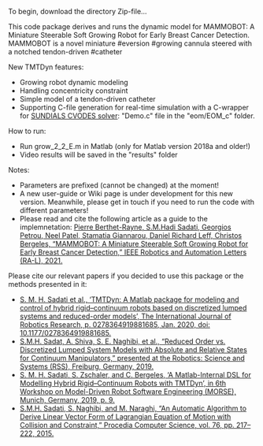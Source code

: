 To begin, download the directory Zip-file...

This code package derives and runs the dynamic model for MAMMOBOT: A Miniature Steerable Soft Growing Robot for Early Breast Cancer Detection.
MAMMOBOT is a novel miniature #eversion #growing cannula steered with a notched tendon-driven #catheter 

New TMTDyn features:
- Growing robot dynamic modeling
- Handling concentricity constraint
- Simple model of a tendon-driven catheter
- Supporting C-file generation for real-time simulation with a C-wrapper for [SUNDIALS CVODES solver](https://computing.llnl.gov/projects/sundials/cvodes): "Demo.c" file in the "eom/EOM_c" folder.

How to run:
- Run grow_2_2_E.m in Matlab (only for Matlab version 2018a and older!)
- Video results will be saved in the "results" folder

Notes:
- Parameters are prefixed (cannot be changed) at the moment!
- A new user-guide or Wiki page is under development for this new version. Meanwhile, please get in touch if you need to run the code with different parameters!
- Please read and cite the following article as a guide to the implemnetation:
[Pierre Berthet-Rayne, S.M.Hadi Sadati, Georgios Petrou, Neel Patel, Stamatia Giannarou, Daniel Richard Leff, Christos Bergeles, “MAMMOBOT: A Miniature Steerable Soft Growing Robot for Early Breast Cancer Detection,” IEEE Robotics and Automation Letters (RA-L), 2021.](https://www.researchgate.net/publication/349349993_MAMMOBOT_A_Miniature_Steerable_Soft_Growing_Robot_for_Early_Breast_Cancer_Detection)

Please cite our relevant papers if you decided to use this package or the methods presented in it:
- [S. M. H. Sadati et al., ‘TMTDyn: A Matlab package for modeling and control of hybrid rigid–continuum robots based on discretized lumped systems and reduced-order models’, The International Journal of Robotics Research, p. 0278364919881685, Jan. 2020, doi: 10.1177/0278364919881685.](https://www.researchgate.net/publication/335915427_TMTDyn_A_Matlab_Package_for_Modeling_and_Control_of_Hybrid_Rigid-Continuum_Robots_Based_on_Discretized_Lumped_System_and_Reduced-Order_Models?_sg=65yJ5EQJJgnjvr9ohuMjzS780X0XWanljwr8QWaN9auM8IJ2D-rcASJhffq-b1E0CrX7FtJ2bprcycJrhmQf5khwTs9hKQDCFU0oYW70.pYVS3qSCozpfAwCtsdbw2i-H_LzanR5IVV85KHV2xRN0TfJZIYS5s9mUhVDKTBzuDZk6j3ryf2rZeLnMW_0raw)
- [S.M.H. Sadat, A. Shiva, S. E. Naghibi, et al., “Reduced Order vs. Discretized Lumped System Models with Absolute and Relative States for Continuum Manipulators,” presented at the Robotics: Science and Systems (RSS), Freiburg, Germany, 2019.](https://www.researchgate.net/publication/332980482_Reduced_Order_vs_Discretized_Lumped_System_Models_with_Absolute_and_Relative_States_for_Continuum_Manipulators)
- [S. M. H. Sadati, S. Zschaler, and C. Bergeles, ‘A Matlab-Internal DSL for Modelling Hybrid Rigid–Continuum Robots with TMTDyn’, in 6th Workshop on Model-Driven Robot Software Engineering (MORSE), Munich, Germany, 2019, p. 9.
](https://www.researchgate.net/publication/334898974_A_Matlab-Internal_DSL_for_Modelling_Hybrid_Rigid-Continuum_Robots_with_TMTDyn?_sg=65yJ5EQJJgnjvr9ohuMjzS780X0XWanljwr8QWaN9auM8IJ2D-rcASJhffq-b1E0CrX7FtJ2bprcycJrhmQf5khwTs9hKQDCFU0oYW70.pYVS3qSCozpfAwCtsdbw2i-H_LzanR5IVV85KHV2xRN0TfJZIYS5s9mUhVDKTBzuDZk6j3ryf2rZeLnMW_0raw)
- [S.M.H. Sadati, S. Naghibi, and M. Naraghi, “An Automatic Algorithm to Derive Linear Vector Form of Lagrangian Equation of Motion with Collision and Constraint,” Procedia Computer Science, vol. 76, pp. 217–222, 2015.](https://www.researchgate.net/publication/290003554_An_Automatic_Algorithm_to_Derive_Linear_Vector_Form_of_Lagrangian_Equation_of_Motion_with_Collision_and_Constraint)
